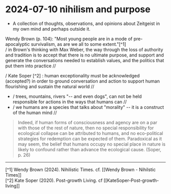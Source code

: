 # 2024-07-10 nihilism and purpose

- A collection of thoughts, observations, and opinions about Zeitgeist in my own mind and perhaps outside it.

Wendy Brown (p. 104): "Most young people are in a mode of pre-apocalyptic survivalism, as are we all to some extent."[^1]  
/ in Brown's thinking with Max Weber, the way through the loss of authority and tradition is to accept that there is no ultimate purpose, and support and generate the conversations needed to establish values, and the politics that put them into practice //

/ Kate Soper [^2] : human exceptionality must be acknowledged (accepted?) in order to ground conversation and action to support human flourishing and sustain the natural world //  
- / trees, mountains, rivers "-- and even dogs", can not be held responsible for actions in the ways that humans can //  
- / we humans are a species that talks about "morality" -- it is a construct of the human mind //  

> Indeed, if human forms of consciousness and agency are on a par with those of the rest of nature, then no special responsibility for ecological collapse can be attributed to humans, and no eco-political strategies for redemption can be expected of them. Paradoxical as it may seem, the belief that humans occupy no special place in nature is likely to confound rather than advance the ecological cause. (Soper, p. 26)








-----
[^1] Wendy Brown (2024). Nihilistic Times. cf. [[Wendy Brown - Nihilstic Times]]  
[^2] Kate Soper (2020). Post-growth Living. cf [[KateSoper-Post-growth-living]]  

